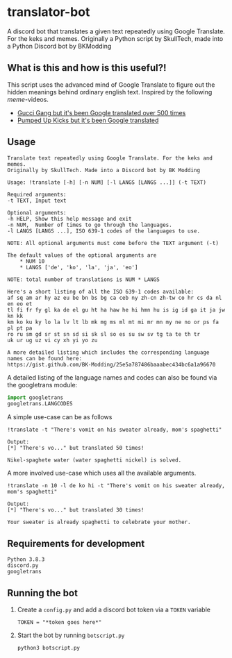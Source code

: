 # translator-bot
A discord bot that translates a given text repeatedly using Google Translate. For the keks and memes. Originally a Python script by SkullTech, made into a Python Discord bot by BKModding

## What is this and how is this useful?!
This script uses the advanced mind of Google Translate to figure out the hidden meanings behind ordinary english text.
Inspired by the following _meme_-videos.

- [Gucci Gang but it's been Google translated over 500 times](https://youtu.be/HMReGXCtTiM)
- [Pumped Up Kicks but it's been Google translated](https://youtu.be/ZMR395zmT1k)

## Usage

```
Translate text repeatedly using Google Translate. For the keks and memes. 
Originally by SkullTech. Made into a Discord bot by BK Modding

Usage: !translate [-h] [-n NUM] [-l LANGS [LANGS ...]] (-t TEXT)

Required arguments:
-t TEXT, Input text

Optional arguments:
-h HELP, Show this help message and exit
-n NUM,  Number of times to go through the languages.
-l LANGS [LANGS ...], ISO 639-1 codes of the languages to use.

NOTE: All optional arguments must come before the TEXT argument (-t)

The default values of the optional arguments are
    * NUM 10
    * LANGS ['de', 'ko', 'la', 'ja', 'eo']
    
NOTE: total number of translations is NUM * LANGS

Here's a short listing of all the ISO 639-1 codes available:
af sq am ar hy az eu be bn bs bg ca ceb ny zh-cn zh-tw co hr cs da nl en eo et 
tl fi fr fy gl ka de el gu ht ha haw he hi hmn hu is ig id ga it ja jw kn kk 
km ko ku ky lo la lv lt lb mk mg ms ml mt mi mr mn my ne no or ps fa pl pt pa 
ro ru sm gd sr st sn sd si sk sl so es su sw sv tg ta te th tr 
uk ur ug uz vi cy xh yi yo zu

A more detailed listing which includes the corresponding language names can be found here:
https://gist.github.com/BK-Modding/25e5a787486baaabec434bc6a1a96670
```

A detailed listing of the language names and codes can also be found via the googletrans module:
```Python
import googletrans
googletrans.LANGCODES
```

A simple use-case can be as follows
```Discord:
!translate -t "There's vomit on his sweater already, mom's spaghetti"

Output:
[*] "There's vo..." but translated 50 times!

Nikel-spaghete water (water spaghetti nickel) is solved.
```

A more involved use-case which uses all the available arguments.
```Discord
!translate -n 10 -l de ko hi -t "There's vomit on his sweater already, mom's spaghetti"

Output:
[*] "There's vo..." but translated 30 times!

Your sweater is already spaghetti to celebrate your mother.
```

## Requirements for development 
```
Python 3.8.3
discord.py
googletrans
```

## Running the bot
1. Create a `config.py` and add a discord bot token via a `TOKEN` variable
    ```
    TOKEN = "*token goes here*"
    ```
2. Start the bot by running `botscript.py`
    ```
    python3 botscript.py
    ```